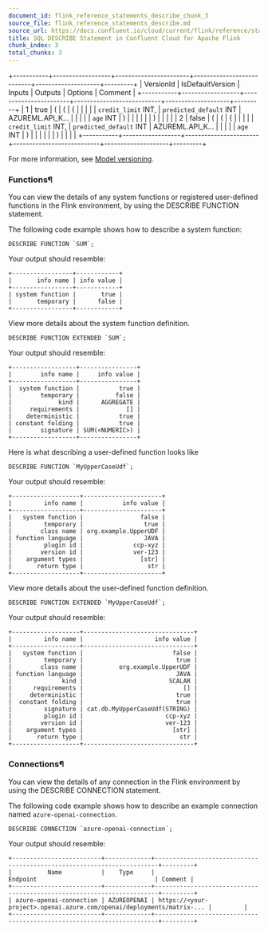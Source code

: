 ```yaml
---
document_id: flink_reference_statements_describe_chunk_3
source_file: flink_reference_statements_describe.md
source_url: https://docs.confluent.io/cloud/current/flink/reference/statements/describe.html
title: SQL DESCRIBE Statement in Confluent Cloud for Apache Flink
chunk_index: 3
total_chunks: 3
---
```


+-----------+------------------+-----------------------+---------------------------+--------------------+---------+
    | VersionId | IsDefaultVersion |        Inputs         |          Outputs          |      Options       | Comment |
    +-----------+------------------+-----------------------+---------------------------+--------------------+---------+
    | 1         | true             | (                     | (                         | {                  |         |
    |           |                  |   `credit_limit` INT, |   `predicted_default` INT |   AZUREML.API_K... |         |
    |           |                  |   `age` INT           | )                         |                    |         |
    |           |                  | )                     |                           |                    |         |
    | 2         | false            | (                     | (                         | {                  |         |
    |           |                  |   `credit_limit` INT, |   `predicted_default` INT |   AZUREML.API_K... |         |
    |           |                  |   `age` INT           | )                         |                    |         |
    |           |                  | )                     |                           |                    |         |
    +-----------+------------------+-----------------------+---------------------------+--------------------+---------+

For more information, see [Model versioning](create-model.html#flink-sql-create-model-input-model-versioning).

### Functions¶

You can view the details of any system functions or registered user-defined functions in the Flink environment, by using the DESCRIBE FUNCTION statement.

The following code example shows how to describe a system function:

    DESCRIBE FUNCTION `SUM`;

Your output should resemble:

    +-----------------+------------+
    |       info name | info value |
    +-----------------+------------+
    | system function |       true |
    |       temporary |      false |
    +-----------------+------------+

View more details about the system function definition.

    DESCRIBE FUNCTION EXTENDED `SUM`;

Your output should resemble:

    +------------------+----------------+
    |        info name |     info value |
    +------------------+----------------+
    |  system function |           true |
    |        temporary |          false |
    |             kind |      AGGREGATE |
    |     requirements |             [] |
    |    deterministic |           true |
    | constant folding |           true |
    |        signature | SUM(<NUMERIC>) |
    +------------------+----------------+

Here is what describing a user-defined function looks like

    DESCRIBE FUNCTION `MyUpperCaseUdf`;

Your output should resemble:

    +-------------------+----------------------+
    |         info name |           info value |
    +-------------------+----------------------+
    |   system function |                false |
    |         temporary |                 true |
    |        class name | org.example.UpperUDF |
    | function language |                 JAVA |
    |         plugin id |              ccp-xyz |
    |        version id |              ver-123 |
    |    argument types |                [str] |
    |       return type |                  str |
    +-------------------+----------------------+

View more details about the user-defined function definition.

    DESCRIBE FUNCTION EXTENDED `MyUpperCaseUdf`;

Your output should resemble:

    +-------------------+-------------------------------+
    |         info name |                    info value |
    +-------------------+-------------------------------+
    |   system function |                         false |
    |         temporary |                          true |
    |        class name |          org.example.UpperUDF |
    | function language |                          JAVA |
    |              kind |                        SCALAR |
    |      requirements |                            [] |
    |     deterministic |                          true |
    |  constant folding |                          true |
    |         signature | cat.db.MyUpperCaseUdf(STRING) |
    |         plugin id |                       ccp-xyz |
    |        version id |                       ver-123 |
    |    argument types |                         [str] |
    |       return type |                           str |
    +-------------------+-------------------------------+

### Connections¶

You can view the details of any connection in the Flink environment by using the DESCRIBE CONNECTION statement.

The following code example shows how to describe an example connection named `azure-openai-connection`.

    DESCRIBE CONNECTION `azure-openai-connection`;

Your output should resemble:

    +-------------------------+-------------+-----------------------------------------------------------------------+---------+
    |          Name           |    Type     |                              Endpoint                                 | Comment |
    +-------------------------+-------------+-----------------------------------------------------------------------+---------+
    | azure-openai-connection | AZUREOPENAI | https://<your-project>.openai.azure.com/openai/deployments/matrix-... |         |
    +-------------------------+-------------+-----------------------------------------------------------------------+---------+
